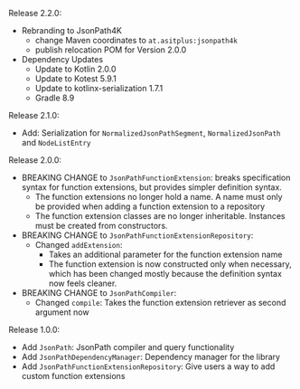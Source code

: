 Release 2.2.0:
- Rebranding to JsonPath4K
  - change Maven coordinates to `at.asitplus:jsonpath4k`
  - publish relocation POM for Version 2.0.0
- Dependency Updates
  - Update to Kotlin 2.0.0
  - Update to Kotest 5.9.1
  - Update to kotlinx-serialization 1.7.1
  - Gradle 8.9

Release 2.1.0:
- Add: Serialization for `NormalizedJsonPathSegment`, `NormalizedJsonPath` and `NodeListEntry`

Release 2.0.0:
- BREAKING CHANGE to `JsonPathFunctionExtension`: breaks specification syntax for function extensions, but provides simpler definition syntax.
  - The function extensions no longer hold a name. A name must only be provided when adding a function extension to a repository
  - The function extension classes are no longer inheritable. Instances must be created from constructors.
- BREAKING CHANGE to `JsonPathFunctionExtensionRepository`: 
  - Changed `addExtension`: 
    - Takes an additional parameter for the function extension name  
    - The function extension is now constructed only when necessary, which has been changed mostly because the definition syntax now feels cleaner.
- BREAKING CHANGE to `JsonPathCompiler`:
  - Changed `compile`: Takes the function extension retriever as second argument now

Release 1.0.0:
- Add `JsonPath`: JsonPath compiler and query functionality
- Add `JsonPathDependencyManager`: Dependency manager for the library
- Add `JsonPathFunctionExtensionRepository`: Give users a way to add custom function extensions 

